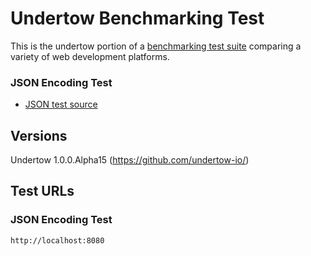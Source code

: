 # Undertow Benchmarking Test

This is the undertow portion of a [benchmarking test suite](../) comparing a variety of web development platforms.

### JSON Encoding Test
* [JSON test source](src/main/java/hello/HelloServerHandler.java)

## Versions
Undertow 1.0.0.Alpha15 (https://github.com/undertow-io/)

## Test URLs

### JSON Encoding Test

    http://localhost:8080
